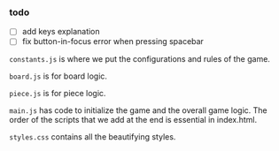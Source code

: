### todo

- [ ] add keys explanation
- [ ] fix button-in-focus error when pressing spacebar

`constants.js` is where we put the configurations and rules of the game.

`board.js` is for board logic.

`piece.js` is for piece logic.

`main.js` has code to initialize the game and the overall game logic. The order of the scripts that we add at the end is essential in index.html.

`styles.css` contains all the beautifying styles.

